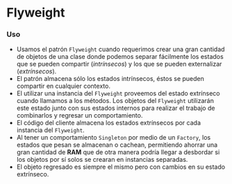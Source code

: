 # Flyweight

### Uso

 - Usamos el patrón `Flyweight` cuando requerimos crear una gran cantidad de objetos de una clase donde podemos separar 
fácilmente los estados que se pueden compartir (_intrínsecos_) y los que se pueden externalizar (_extrínsecos_).
 - El patrón almacena sólo los estados intrínsecos, éstos se pueden compartir en cualquier contexto.
 - El utilizar una instancia del `Flyweight` proveemos del estado extrínseco cuando llamamos a los métodos. Los objetos
del `Flyweight` utilizarán este estado junto con sus estados internos para realizar el trabajo de combinarlos y regresar
un comportamiento.
 - El código del cliente almacena los estados extrínsecos por cada instancia del `Flyweight`.
 - Al tener un comportamiento `Singleton` por medio de un `Factory`, los estados que pesan se almacenan o cachean, 
permitiendo ahorrar una gran cantidad de **RAM** que de otra manera podría llegar a desbordar si los objetos por sí 
solos se crearan en instancias separadas.
 - El objeto regresado es siempre el mismo pero con cambios en su estado extrínseco.